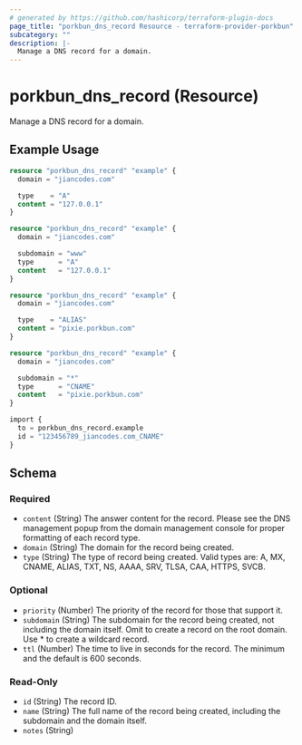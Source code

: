 ```yaml
---
# generated by https://github.com/hashicorp/terraform-plugin-docs
page_title: "porkbun_dns_record Resource - terraform-provider-porkbun"
subcategory: ""
description: |-
  Manage a DNS record for a domain.
---
```


# porkbun_dns_record (Resource)

Manage a DNS record for a domain.

## Example Usage

```terraform
resource "porkbun_dns_record" "example" {
  domain = "jiancodes.com"

  type    = "A"
  content = "127.0.0.1"
}

resource "porkbun_dns_record" "example" {
  domain = "jiancodes.com"

  subdomain = "www"
  type      = "A"
  content   = "127.0.0.1"
}

resource "porkbun_dns_record" "example" {
  domain = "jiancodes.com"

  type    = "ALIAS"
  content = "pixie.porkbun.com"
}

resource "porkbun_dns_record" "example" {
  domain = "jiancodes.com"

  subdomain = "*"
  type      = "CNAME"
  content   = "pixie.porkbun.com"
}

import {
  to = porkbun_dns_record.example
  id = "123456789_jiancodes.com_CNAME"
}
```

<!-- schema generated by tfplugindocs -->
## Schema

### Required

- `content` (String) The answer content for the record. Please see the DNS management popup from the domain management console for proper formatting of each record type.
- `domain` (String) The domain for the record being created.
- `type` (String) The type of record being created. Valid types are: A, MX, CNAME, ALIAS, TXT, NS, AAAA, SRV, TLSA, CAA, HTTPS, SVCB.

### Optional

- `priority` (Number) The priority of the record for those that support it.
- `subdomain` (String) The subdomain for the record being created, not including the domain itself. Omit to create a record on the root domain. Use * to create a wildcard record.
- `ttl` (Number) The time to live in seconds for the record. The minimum and the default is 600 seconds.

### Read-Only

- `id` (String) The record ID.
- `name` (String) The full name of the record being created, including the subdomain and the domain itself.
- `notes` (String)
